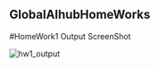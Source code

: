 ## GlobalAIhubHomeWorks

#HomeWork1 Output ScreenShot

![hw1_output](https://user-images.githubusercontent.com/22706674/102911712-7f321c00-448d-11eb-9492-c62978f44d7d.png)

